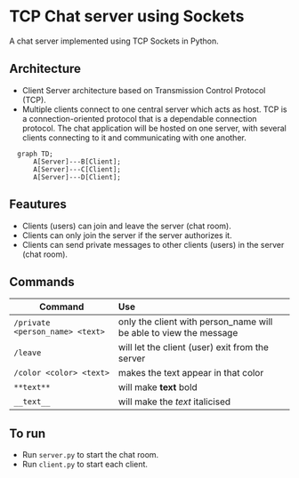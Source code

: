 # TCP Chat server using Sockets
A chat server implemented using TCP Sockets in Python.

## Architecture
- Client Server architecture based on Transmission Control Protocol (TCP).
- Multiple clients connect to one central server which acts as host. 
TCP is a connection-oriented protocol that is a dependable connection protocol.
The chat application will be hosted on one server, with several clients
connecting to it and communicating with one another.

```mermaid
  graph TD;
      A[Server]---B[Client];
      A[Server]---C[Client];
      A[Server]---D[Client];
```

## Feautures 
* Clients (users) can join and leave the server (chat room).
* Clients can only join the server if the server authorizes it.
* Clients can send private messages to other clients (users) in the server (chat room).
## Commands
| Command | Use |
|---------------------------|:---------------------------|
| `/private <person_name> <text>` | only the client with person_name will be able to view the message |
|  `/leave` |  will let the client (user) exit from the server |
|  `/color <color> <text>` |   makes the text appear in that color |
| `**text**` |   will make <b>text</b> bold |
|  `__text__` | will make the <i>text</i> italicised |   


## To run
* Run ``server.py`` to start the chat room.
* Run ``client.py`` to start each client.
